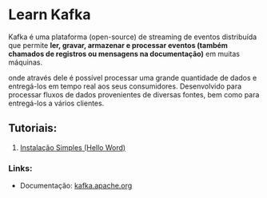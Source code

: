 # Learn Kafka

Kafka é uma plataforma (open-source) de streaming de eventos distribuída que permite **ler, gravar, armazenar e processar eventos (também chamados de registros ou mensagens na documentação)** em muitas máquinas. 

onde através dele é possível processar uma grande quantidade de dados e entregá-los em tempo real aos seus consumidores. Desenvolvido para processar fluxos de dados provenientes de diversas fontes, bem como para entregá-los a vários clientes.


## Tutoriais:

1. [Instalação Simples (Hello Word)](/tutoriais/01-instalacao-simples/README.md)

### Links:
- Documentação: [kafka.apache.org](https://kafka.apache.org/documentation/)
